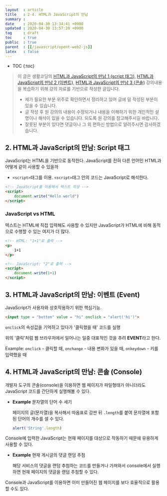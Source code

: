 ```yaml
---
layout  : article
title   : 2-4. HTML과 JavaScript의 만남
summary : 
date    : 2020-04-30 13:34:41 +0900
updated : 2020-04-30 13:57:20 +0900
tag     : draft
toc     : true
public  : true
parent  : [[/javascript/opent-web2-js]]
latex   : false
---
```

* TOC
{:toc}

> 이 글은 생활코딩의 [HTML과 JavaScript의 만남 1 (script 태그)](https://opentutorials.org/course/3085/18778), [HTML과 JavaScript의 만남 2 (이벤트)](https://opentutorials.org/course/3085/18782), [HTML과 JavaScript의 만남 3 (콘솔)](https://opentutorials.org/course/3085/18869) 강의내용을 복습하기 위해 강의 자료를 기반으로 작성한 글입니다.
>
> * 제가 필요한 부분 위주로 확인하면서 정리하고 있어 글에 덜 작성된 부분이 있을 수 있습니다.
> * 글 작성 후 원 강의의 내용이 수정되거나 내용을 이해하기 위한 개인적인 설명이나 해석이 있을 수 있습니다. 되도록 원 강의를 참고해주시길 바랍니다.
> * 잘못된 부분이 있다면 댓글이나 그 외 편하신 방법으로 알려주시면 감사하겠습니다.

## 2. HTML과 JavaScript의 만남: Script 태그

JavaScript는 HTML을 기반으로 동작한다. JavaScript를 전혀 다른 언어인 HTML과 어떻게 같이 사용할 수 있을까

* `<script>`태그를 이용. `<script>`태그 안의 코드는 JavaScript로 해석한다.

```html
<!-- JavaScript를 이용해서 텍스트 작성 -->
<script>
    document.write("Hello world")
</script>
```

### JavaScript vs HTML

텍스트는 HTML에 직접 입력해도 사용할 수 있지만 JavaScript가 HTML에 비해 동적으로 수행할 수 있는 여지가 더 많다.

```html
<!-- HTML: "1+1"로 출력 -->
<p>
    1+1
</p>

<!-- JavaScript: "2"로 출력 -->
<script>
    document.write(1+1)
</script>
```

## 3. HTML과 JavaScript의 만남: 이벤트 (Event)

JavaScript가 사용자와 상호작용하기 위한 핵심기능.

```html
<input type = "button" value = "hi" onclick = "alert('hi')">
```

`onclick`의 속성값을 기억하고 있다가 '클릭했을 때' 코드를 실행

위의 '클릭'처럼 웹 브라우저에서 일어나는 일중 대표적인 것을 추려 **EVENT**라고 한다.

Example: `onclick` - 클릭할 때, `onchange` - 내용 변화가 있을 때, `onkeydown` - 키를 입력했을 때

## 4. HTML과 JavaScript의 만남: 콘솔 (Console)

개발자 도구의 콘솔(console)을 이용하면 웹 페이지가 파일형태가 아니더라도 JavaScript 코드를 간단하게 실행해볼 수 있다.

* **Example** 문자열의 단어 수 세기

  페이지의 글(문자열)을 복사해서 따옴표로 감싼 뒤 `.length`를 붙여 문자열에 포함된 단어의 개수를 셀 수 있다.

  ```JavaScript
  alert('String'.length)
  ```

Console에 입력한 JavaScript는 현재 페이지를 대상으로 작동하기 때문에 유용하게 사용할 수 있다.

* **Example** 현재 게시글의 댓글 랜덤 추첨
  
  해당 서비스의 댓글을 랜덤 추첨하는 코드를 만들거나 가져와서 console에서 실행하면 현재 페이지의 댓글을 랜덤 추첨할 수 있다.

Console과 JavaScript를 이용하면 이미 만들어진 웹 페이지를 보다 효율적으로 활용할 수도 있다.

